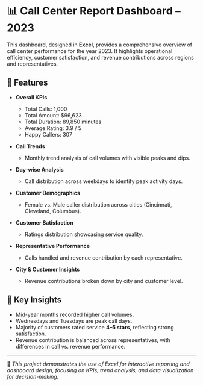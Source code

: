 # 📊 Call Center Report Dashboard – 2023  

This dashboard, designed in **Excel**, provides a comprehensive overview of call center performance for the year 2023. It highlights operational efficiency, customer satisfaction, and revenue contributions across regions and representatives.  

## 📌 Features  

- **Overall KPIs**  
  - Total Calls: 1,000  
  - Total Amount: $96,623  
  - Total Duration: 89,850 minutes  
  - Average Rating: 3.9 / 5  
  - Happy Callers: 307  

- **Call Trends**  
  - Monthly trend analysis of call volumes with visible peaks and dips.  

- **Day-wise Analysis**  
  - Call distribution across weekdays to identify peak activity days.  

- **Customer Demographics**  
  - Female vs. Male caller distribution across cities (Cincinnati, Cleveland, Columbus).  

- **Customer Satisfaction**  
  - Ratings distribution showcasing service quality.  

- **Representative Performance**  
  - Calls handled and revenue contribution by each representative.  

- **City & Customer Insights**  
  - Revenue contributions broken down by city and customer level.  

## 🔑 Key Insights  

- Mid-year months recorded higher call volumes.  
- Wednesdays and Tuesdays are peak call days.  
- Majority of customers rated service **4–5 stars**, reflecting strong satisfaction.  
- Revenue contribution is balanced across representatives, with differences in call vs. revenue performance.  

---

📌 *This project demonstrates the use of Excel for interactive reporting and dashboard design, focusing on KPIs, trend analysis, and data visualization for decision-making.*
